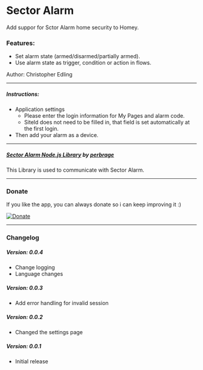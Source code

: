 # Sector Alarm

Add suppor for Sctor Alarm home security to Homey.

### Features:
* Set alarm state (armed/disarmed/partially armed).
* Use alarm state as trigger, condition or action in flows.

Author: Christopher Edling

---
##### Instructions:
* Application settings
  * Please enter the login information for My Pages and alarm code.
  * SiteId does not need to be filled in, that field is set automatically at the first login.
* Then add your alarm as a device.

---
##### [Sector Alarm Node.js Library](https://github.com/perbrage/sectoralarm) by [perbrage](https://github.com/perbrage)
This Library is used to communicate with Sector Alarm.

---
### Donate

If you like the app, you can always donate so i can keep improving it :)

[![Donate](https://www.paypalobjects.com/webstatic/en_US/i/btn/png/btn_donate_92x26.png)](https://paypal.me/christopheredling)

---
### Changelog

##### Version: 0.0.4
- Change logging
- Language changes

##### Version: 0.0.3
- Add error handling for invalid session

##### Version: 0.0.2
- Changed the settings page

##### Version: 0.0.1
- Initial release
